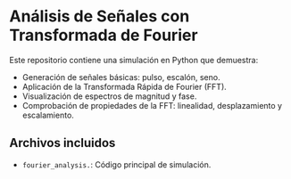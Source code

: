# Análisis de Señales con Transformada de Fourier

Este repositorio contiene una simulación en Python que demuestra:

- Generación de señales básicas: pulso, escalón, seno.
- Aplicación de la Transformada Rápida de Fourier (FFT).
- Visualización de espectros de magnitud y fase.
- Comprobación de propiedades de la FFT: linealidad, desplazamiento y escalamiento.

## Archivos incluidos

- `fourier_analysis.`: Código principal de simulación.




